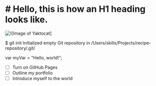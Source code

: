 <h1># Hello, this is how an H1 heading looks like. </h1>
<img src="https://octodex.github.com/images/yaktocat.png" alt="![Image of Yaktocat]">

$ git init
Initialized empty Git repository in /Users/skills/Projects/recipe-repository/.git/

var myVar = "Hello, world!";
- [ ] Turn on GitHub Pages
- [ ] Outline my portfolio
- [ ] Introduce myself to the world
